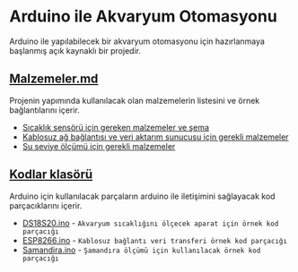 # Arduino ile Akvaryum Otomasyonu
Arduino ile yapılabilecek bir akvaryum otomasyonu için hazırlanmaya başlanmış açık kaynaklı bir projedir.
## [Malzemeler.md](/Malzemeler.md)
Projenin yapımında kullanılacak olan malzemelerin listesini ve örnek bağlantılarını içerir.

* [Sıcaklık sensörü için gereken malzemeler ve şema](/Malzemeler.md#s%C4%B1cakl%C4%B1k-sens%C3%B6r%C3%BC-i%C3%A7in-gereken-malzemeler-ve-%C5%9Fema)
* [Kablosuz ağ bağlantısı ve veri aktarım sunucusu için gerekli malzemeler](/Malzemeler.md#kablosuz-a%C4%9F-ba%C4%9Flant%C4%B1s%C4%B1-ve-veri-aktar%C4%B1m-sunucusu-i%C3%A7in-gerekli-malzemeler)
* [Su seviye ölçümü için gerekli malzemeler](/Malzemeler.md#su-seviye-%C3%B6l%C3%A7%C3%BCm%C3%BC-i%C3%A7in-gerekli-malzemeler)

## [Kodlar klasörü](/Kodlar)
Arduino için kullanılacak parçaların arduino ile iletişimini sağlayacak kod parçacıklarını içerir.

* [DS18S20.ino](/Kodlar/DS18S20.ino) - `Akvaryum sıcaklığını ölçecek aparat için örnek kod parçacığı`
* [ESP8266.ino](/Kodlar/ESP8266.ino) - `Kablosuz bağlantı veri transferi örnek kod parçacığı`
* [Samandira.ino](/Kodlar/Samandira.ino) - `Şamandıra ölçümü için kullanılacak örnek kod parçacığı`
